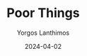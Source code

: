 ---
title: Poor Things
subtitle: Yorgos Lanthimos
year: 2023
tags: [{name: "Best of 2023", rank: 9}]
type: Movie
link: https://www.themoviedb.org/movie/792307-poor-things
image: ./images/poor-things.jpg
date: 2024-04-02
---